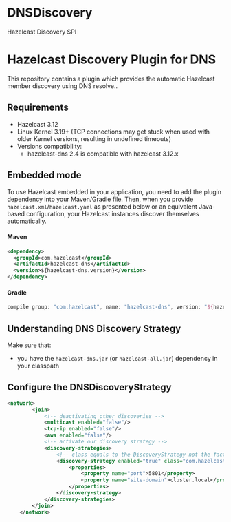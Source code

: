 # DNSDiscovery
Hazelcast Discovery SPI



# Hazelcast Discovery Plugin for DNS

This repository contains a plugin which provides the automatic Hazelcast member discovery using DNS resolve..

## Requirements

* Hazelcast 3.12
* Linux Kernel 3.19+ (TCP connections may get stuck when used with older Kernel versions, resulting in undefined timeouts)
* Versions compatibility:
  * hazelcast-dns 2.4 is compatible with hazelcast 3.12.x

## Embedded mode

To use Hazelcast embedded in your application, you need to add the plugin dependency into your Maven/Gradle file. Then, when you provide `hazelcast.xml`/`hazelcast.yaml` as presented below or an equivalent Java-based configuration, your Hazelcast instances discover themselves automatically.

#### Maven

```xml
<dependency>
  <groupId>com.hazelcast</groupId>
  <artifactId>hazelcast-dns</artifactId>
  <version>${hazelcast-dns.version}</version>
</dependency>
```

#### Gradle

```groovy
compile group: "com.hazelcast", name: "hazelcast-dns", version: "${hazelcast-dns.version}"
```

## Understanding DNS Discovery Strategy


Make sure that:

* you have the `hazelcast-dns.jar` (or `hazelcast-all.jar`) dependency in your classpath

## Configure the DNSDiscoveryStrategy
```xml
<network>
        <join>
            <!-- deactivating other discoveries -->
            <multicast enabled="false"/>
            <tcp-ip enabled="false"/>
            <aws enabled="false"/>
            <!-- activate our discovery strategy -->
            <discovery-strategies>
                <!-- class equals to the DiscoveryStrategy not the factory! -->
                <discovery-strategy enabled="true" class="com.hazelcast.spi.discovery.DNSDiscoveryStrategy">
                    <properties>
                        <property name="port">5801</property>
                        <property name="site-domain">cluster.local</property>
                    </properties>
                </discovery-strategy>
            </discovery-strategies>
        </join>
    </network>
```

